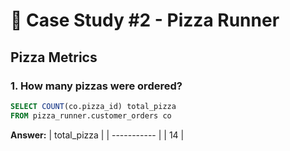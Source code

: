 # 🍕 Case Study #2 - Pizza Runner
## Pizza Metrics

### 1. How many pizzas were ordered?

````sql
SELECT COUNT(co.pizza_id) total_pizza
FROM pizza_runner.customer_orders co
````
**Answer:**
| total_pizza |
| ----------- |
| 14          |



